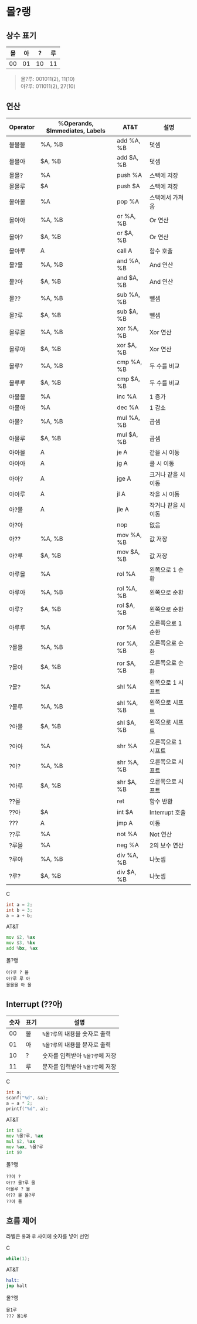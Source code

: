 # 몰?랭

## 상수 표기

|몰|아|?|루|
|-|-|-|-|
|00|01|10|11|

> 몰?루: 001011(2), 11(10)  
  아?루: 011011(2), 27(10)

## 연산

|Operator|%Operands, $Immediates, Labels|AT&T|설명|
|--------|------------------------------|----|---|
|몰몰몰|%A, %B|add %A, %B|덧셈|
|몰몰아|$A, %B|add $A, %B|덧셈|
|몰몰?|%A|push %A|스택에 저장|
|몰몰루|$A|push $A|스택에 저장|
|몰아몰|%A|pop %A|스택에서 가져옴|
|몰아아|%A, %B|or %A, %B|Or 연산|
|몰아?|$A, %B|or $A, %B|Or 연산|
|몰아루|A|call A|함수 호출|
|몰?몰|%A, %B|and %A, %B|And 연산|
|몰?아|$A, %B|and $A, %B|And 연산|
|몰??|%A, %B|sub %A, %B|뺄셈|
|몰?루|$A, %B|sub $A, %B|뺄셈|
|몰루몰|%A, %B|xor %A, %B|Xor 연산|
|몰루아|$A, %B|xor $A, %B|Xor 연산|
|몰루?|%A, %B|cmp %A, %B|두 수를 비교|
|몰루루|$A, %B|cmp $A, %B|두 수를 비교|
|아몰몰|%A|inc %A|1 증가|
|아몰아|%A|dec %A|1 감소|
|아몰?|%A, %B|mul %A, %B|곱셈|
|아몰루|$A, %B|mul $A, %B|곱셈|
|아아몰|A|je A|같을 시 이동|
|아아아|A|jg A|클 시 이동|
|아아?|A|jge A|크거나 같을 시 이동|
|아아루|A|jl A|작을 시 이동|
|아?몰|A|jle A|작거나 같을 시 이동|
|아?아||nop|없음|
|아??|%A, %B|mov %A, %B|값 저장|
|아?루|$A, %B|mov $A, %B|값 저장|
|아루몰|%A|rol %A|왼쪽으로 1 순환|
|아루아|%A, %B|rol %A, %B|왼쪽으로 순환|
|아루?|$A, %B|rol $A, %B|왼쪽으로 순환|
|아루루|%A|ror %A|오른쪽으로 1 순환|
|?몰몰|%A, %B|ror %A, %B|오른쪽으로 순환|
|?몰아|$A, %B|ror $A, %B|오른쪽으로 순환|
|?몰?|%A|shl %A|왼쪽으로 1 시프트|
|?몰루|%A, %B|shl %A, %B|왼쪽으로 시프트|
|?아몰|$A, %B|shl $A, %B|왼쪽으로 시프트|
|?아아|%A|shr %A|오른쪽으로 1 시프트|
|?아?|%A, %B|shr %A, %B|오른쪽으로 시프트|
|?아루|$A, %B|shr $A, %B|오른쪽으로 시프트|
|??몰||ret|함수 반환|
|??아|$A|int $A|Interrupt 호출|
|???|A|jmp A|이동|
|??루|%A|not %A|Not 연산|
|?루몰|%A|neg %A|2의 보수 연산|
|?루아|%A, %B|div %A, %B|나눗셈|
|?루?|$A, %B|div $A, %B|나눗셈|

C

```c
int a = 2;
int b = 3;
a = a + b;
```

AT&T

```asm
mov $2, %ax
mov $3, %bx
add %bx, %ax
```

몰?랭

```mollang
아?루 ? 몰
아?루 루 아
몰몰몰 아 몰
```

## Interrupt (??아)

|숫자|표기|설명|
|---|---|---|
|00|몰|`%몰?루`의 내용을 숫자로 출력|
|01|아|`%몰?루`의 내용을 문자로 출력|
|10|?|숫자를 입력받아 `%몰?루`에 저장|
|11|루|문자를 입력받아 `%몰?루`에 저장|

C

```c
int a;
scanf("%d", &a);
a = a * 2;
printf("%d", a);
```

AT&T

```asm
int $2
mov %몰?루, %ax
mul $2, %ax
mov %ax, %몰?루
int $0
```

몰?랭

```mollang
??아 ?
아?? 몰?루 몰
아몰루 ? 몰
아?? 몰 몰?루
??아 몰
```

## 흐름 제어

라벨은 `몰`과 `루` 사이에 숫자를 넣어 선언

C

```c
while(1);
```

AT&T

```asm
halt:
jmp halt
```

몰?랭

```mollang
몰1루
??? 몰1루
```
